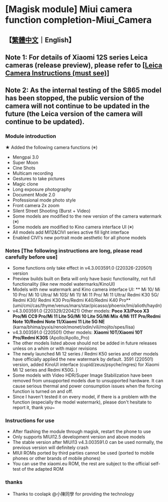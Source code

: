 # [Magisk module] Miui camera function completion-Miui_Camera
## **【[繁體中文](https://github.com/a406010503/Miui_Camera/blob/main/README.md)｜English】**
## Note 1: For details of Xiaomi 12S series Leica cameras (release preview), please refer to [[Leica Camera Instructions (must see)](https://github.com/a406010503/Miui_Camera/blob/main/Leica_en.md)]
## Note 2: As the internal testing of the S865 model has been stopped, the public version of the camera will not continue to be updated in the future (the Leica version of the camera will continue to be updated).

### Module introduction
★ Added the following camera functions (※)
- Mengpai 3.0
- Super Moon
- Cine Shots
- Multicam recording
- Gestures to take pictures
- Magic clone
- Long exposure photography
- Document Mode 2.0
- Professional mode photo style
- Front camera 2x zoom
- Silent Street Shooting (Burst + Video)
- Some models are modified to the new version of the camera watermark (※)
- Some models are modified to Kino camera interface UI (※)
- All models add MI12&CIVI series active fill light interface
- Enabled CIVI's new portrait mode aesthetic for all phone models

### Notes [The following instructions are long, please read carefully before use]
- Some functions only take effect in v4.3.003591.0 (220326-220501) version
- Preview builds built on Beta will only have basic functionality, not full functionality (like new model watermarks/KinoUI)
- Models with new watermark and Kino camera interface UI: ** Mi 10/ Mi 10 Pro/ Mi 10 Ultra/ Mi 10S/ Mi 11/ Mi 11 Pro/ Mi 11 Ultra/ Redmi K30 5G/ Redmi K30/ Redmi K30 Pro/Redmi K40/Redmi K40 Pro**
(umi/cmi/cas/thyme/venus/mars/star/picasso/phoenix/lmi/alioth/haydn)
- v4.3.003591.0 (220329/220421) Other models: **Poco X3/Poco X3 Pro/Mi CC9 Pro/Mi 11 Lite 5G/Mi 10 Lite 5G/Mi Mix 4/Mi 11T Pro/Redmi Note 10/Redmi Note 11/Xiaomi 11 Lite 5G NE**
(karna/bhima/pyxis/renoir/monet/odin/vili/mojito/spes/lisa)
- v4.3.003591.0 (220501) Other models: **Xiaomi 10T/Xiaomi 10T Pro/Redmi K30S** (Apollo/Apollo_Pro)
- The other models listed above should not be added in future releases unless on a whim or with major revisions
- The newly launched Mi 12 series / Redmi K50 series and other models have officially applied the new watermark by default. 3591 (220501) version, added KinoUI interface (cupid/zeus/psyche/ingres) for Xiaomi Mi 12 series and Redmi K50G. )
- Some models with Video HDR/Super Image Stabilization have been removed from unsupported models due to unsupported hardware. It can cause serious thermal and power consumption issues when the forcing function is turned on and off.
- Since I haven't tested it on every model, if there is a problem with the function (especially the model watermark), please don't hesitate to report it, thank you~

### Instructions for use
- After flashing the module through magisk, restart the phone to use
- Only supports MIUI12.5 development version and above models
- The stable version after MIUI13 v4.3.003591.0 can be used normally, the previous version will definitely crash
- MIUI ROMs ported by third parties cannot be used (ported to mobile phones or other brands of mobile phones)
- You can use the xiaomi.eu ROM, the rest are subject to the official self-test of the adapted ROM

### thanks
- Thanks to coolapk @小陳同學 for providing the technology

